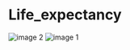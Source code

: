 # Life_expectancy
![image 2](https://github.com/akshu2424/Life_expentency/assets/142831630/e30fc323-6dd9-49b0-8833-f513d8373a43)
![image 1](https://github.com/akshu2424/Life_expentency/assets/142831630/d04ae5f5-fbf2-43aa-9d5f-5e23ed70882d)

